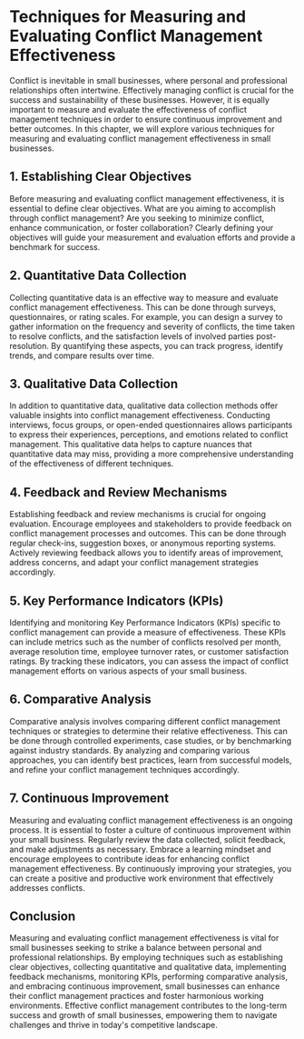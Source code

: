 # Techniques for Measuring and Evaluating Conflict Management Effectiveness

Conflict is inevitable in small businesses, where personal and professional relationships often intertwine. Effectively managing conflict is crucial for the success and sustainability of these businesses. However, it is equally important to measure and evaluate the effectiveness of conflict management techniques in order to ensure continuous improvement and better outcomes. In this chapter, we will explore various techniques for measuring and evaluating conflict management effectiveness in small businesses.

## 1\. Establishing Clear Objectives

Before measuring and evaluating conflict management effectiveness, it is essential to define clear objectives. What are you aiming to accomplish through conflict management? Are you seeking to minimize conflict, enhance communication, or foster collaboration? Clearly defining your objectives will guide your measurement and evaluation efforts and provide a benchmark for success.

## 2\. Quantitative Data Collection

Collecting quantitative data is an effective way to measure and evaluate conflict management effectiveness. This can be done through surveys, questionnaires, or rating scales. For example, you can design a survey to gather information on the frequency and severity of conflicts, the time taken to resolve conflicts, and the satisfaction levels of involved parties post-resolution. By quantifying these aspects, you can track progress, identify trends, and compare results over time.

## 3\. Qualitative Data Collection

In addition to quantitative data, qualitative data collection methods offer valuable insights into conflict management effectiveness. Conducting interviews, focus groups, or open-ended questionnaires allows participants to express their experiences, perceptions, and emotions related to conflict management. This qualitative data helps to capture nuances that quantitative data may miss, providing a more comprehensive understanding of the effectiveness of different techniques.

## 4\. Feedback and Review Mechanisms

Establishing feedback and review mechanisms is crucial for ongoing evaluation. Encourage employees and stakeholders to provide feedback on conflict management processes and outcomes. This can be done through regular check-ins, suggestion boxes, or anonymous reporting systems. Actively reviewing feedback allows you to identify areas of improvement, address concerns, and adapt your conflict management strategies accordingly.

## 5\. Key Performance Indicators (KPIs)

Identifying and monitoring Key Performance Indicators (KPIs) specific to conflict management can provide a measure of effectiveness. These KPIs can include metrics such as the number of conflicts resolved per month, average resolution time, employee turnover rates, or customer satisfaction ratings. By tracking these indicators, you can assess the impact of conflict management efforts on various aspects of your small business.

## 6\. Comparative Analysis

Comparative analysis involves comparing different conflict management techniques or strategies to determine their relative effectiveness. This can be done through controlled experiments, case studies, or by benchmarking against industry standards. By analyzing and comparing various approaches, you can identify best practices, learn from successful models, and refine your conflict management techniques accordingly.

## 7\. Continuous Improvement

Measuring and evaluating conflict management effectiveness is an ongoing process. It is essential to foster a culture of continuous improvement within your small business. Regularly review the data collected, solicit feedback, and make adjustments as necessary. Embrace a learning mindset and encourage employees to contribute ideas for enhancing conflict management effectiveness. By continuously improving your strategies, you can create a positive and productive work environment that effectively addresses conflicts.

## Conclusion

Measuring and evaluating conflict management effectiveness is vital for small businesses seeking to strike a balance between personal and professional relationships. By employing techniques such as establishing clear objectives, collecting quantitative and qualitative data, implementing feedback mechanisms, monitoring KPIs, performing comparative analysis, and embracing continuous improvement, small businesses can enhance their conflict management practices and foster harmonious working environments. Effective conflict management contributes to the long-term success and growth of small businesses, empowering them to navigate challenges and thrive in today's competitive landscape.

